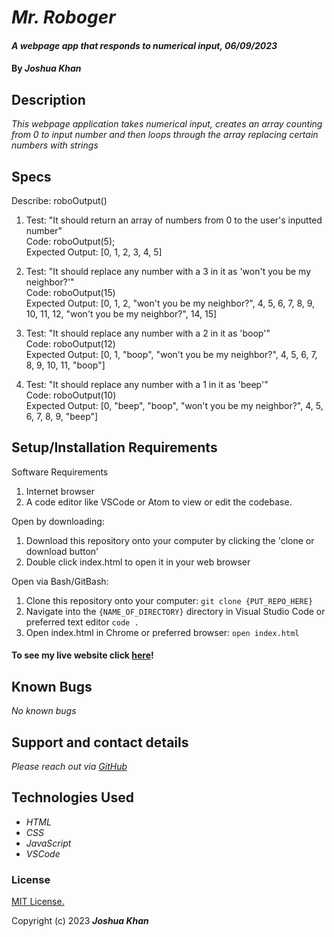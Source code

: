 # _Mr. Roboger_

#### _A webpage app that responds to numerical input, 06/09/2023_

#### By _**Joshua Khan**_

## Description

_This webpage application takes numerical input, creates an array counting from 0 to input number and then loops through the array replacing certain numbers with strings_

## Specs

Describe: roboOutput()

1. Test: "It should return an array of numbers from 0 to the user's inputted number"  
Code: roboOutput(5);  
Expected Output: [0, 1, 2, 3, 4, 5]


2. Test: "It should replace any number with a 3 in it as 'won't you be my neighbor?'"  
Code: roboOutput(15)  
Expected Output: [0, 1, 2, "won't you be my neighbor?", 4, 5, 6, 7, 8, 9, 10, 11, 12, "won't you be my neighbor?", 14, 15]

3. Test: "It should replace any number with a 2 in it as 'boop'"  
Code: roboOutput(12)  
Expected Output: [0, 1, "boop", "won't you be my neighbor?", 4, 5, 6, 7, 8, 9, 10, 11, "boop"]

4. Test: "It should replace any number with a 1 in it as 'beep'"  
Code: roboOutput(10)  
Expected Output: [0, "beep", "boop", "won't you be my neighbor?", 4, 5, 6, 7, 8, 9, "beep"]

## Setup/Installation Requirements

Software Requirements
1. Internet browser
2. A code editor like VSCode or Atom to view or edit the codebase.

Open by downloading:
1. Download this repository onto your computer by clicking the 'clone or download button'
2. Double click index.html to open it in your web browser

Open via Bash/GitBash:
1. Clone this repository onto your computer:
`git clone {PUT_REPO_HERE}`
2. Navigate into the `{NAME_OF_DIRECTORY}` directory in Visual Studio Code or preferred text editor
`code .`
3. Open index.html in Chrome or preferred browser:
`open index.html`

#### To see my live website click [here](https://khanjo.github.io/Mr-Roboger/)!

## Known Bugs

_No known bugs_

## Support and contact details

_Please reach out via [GitHub](https://github.com/Khanjo)_

## Technologies Used

* _HTML_
* _CSS_
* _JavaScript_
* _VSCode_

### License

[MIT License.](https://opensource.org/license/mit/)

Copyright (c) 2023 **_Joshua Khan_**

